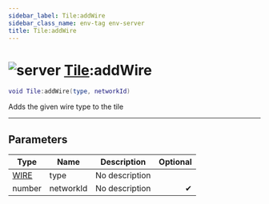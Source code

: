 ```yaml
---
sidebar_label: Tile:addWire
sidebar_class_name: env-tag env-server
title: Tile:addWire
---
```


# <img src='/img/wiki/server.png' alt='server' classname='env-tag' /> [Tile](../tile/README.md):addWire

```lua
void Tile:addWire(type, networkId)
```

Adds the given wire type to the tile<br/>

-----------------
## Parameters

| Type   | Name | Description | Optional |
| ------ | ---- | ----------- | -------: |
| [WIRE](../wire/README.md) | type | No description |   |
| number | networkId | No description | ✔ |
